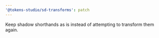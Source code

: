 ```yaml
---
'@tokens-studio/sd-transforms': patch
---
```


Keep shadow shorthands as is instead of attempting to transform them again.
